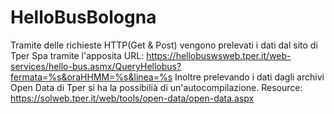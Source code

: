# HelloBusBologna
Tramite delle richieste HTTP(Get & Post) vengono prelevati i dati dal sito di Tper Spa tramite l'apposita URL:
  https://hellobuswsweb.tper.it/web-services/hello-bus.asmx/QueryHellobus?fermata=%s&oraHHMM=%s&linea=%s
Inoltre prelevando i dati dagli archivi Open Data di Tper si ha la possibilià di un'autocompilazione.
  Resource: https://solweb.tper.it/web/tools/open-data/open-data.aspx
